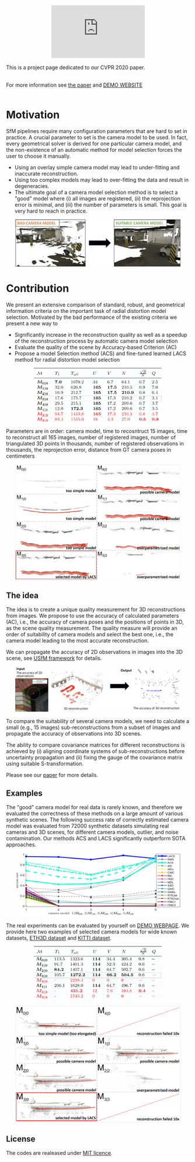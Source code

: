 <p align="center"><iframe id="intro_movie" width="256" height="144" src="https://www.youtube.com/embed/grPFAf0Ul3g" frameborder="0" allow="accelerometer; autoplay; encrypted-media; gyroscope; picture-in-picture" allowfullscreen></iframe>
</p>
<p>

This is a project page dedicated to our CVPR 2020 paper.<br><br>

For more information see <a href="http://openaccess.thecvf.com/content_CVPR_2020/html/Polic_Uncertainty_Based_Camera_Model_Selection_CVPR_2020_paper.html">the paper</a> and <a href="http://147.32.71.15">DEMO WEBSITE</a><br><br>
</p>

# Motivation
SfM pipelines require many configuration parameters that are hard to set in practice. A crucial parameter to set is the camera model to be used. In fact, every geometrical solver is derived for one particular camera model, and the non-existence of an automatic method for model selection forces the user to choose it manually.
  
* Using an overlay simple camera model may lead to under-fitting and inaccurate reconstruction.
* Using too complex models may lead to over-fitting the data and result in degeneracies.  
* The ultimate goal of a camera model selection method is to select a "good" model where (i) all images are registered, (ii) the reprojection error is minimal, and (iii) the number of parameters is small. This goal is very hard to reach in practice.

<p align="center">
<img src="web/images/model_comparison.png" width="90%" style="object-fit: contain;"/>
</p>

# Contribution
We present an extensive comparison of standard, robust, and geometrical information criteria on the important task of radial distortion model selection. Motivated by the bad performance of the existing criteria we present a new way to
* Significantly increase in the reconstruction quality as well as a speedup of the reconstruction process by automatic camera model selection
* Evaluate the quality of the scene by Accuracy-based Criterion (AC)
* Propose a model Selection method (ACS) and fine-tuned learned LACS method for radial distortion model selection

<p align="center">
<img src="web/images/terrains_scene_table.png" width="70%" style="object-fit: contain;"/>
</p>
Parameters are in order: camera model, time to recosntruct 15 images, time to reconstruct all 165 images, number of registered images, number of triangulated 3D points in thousands, number of registered observations in thousands, the reprojection error, distance from GT camera poses in centimeters
<p align="center">
  <img src="web/images/terrains_scene.png" width="90%" style="object-fit: contain;"/>
</p>

## The idea
The idea is to create a unique quality measurement for 3D reconstructions from images. We propose to use the accuracy of calculated parameters (AC), i.e., the accuracy of camera poses and the positions of points in 3D, as the scene quality measurement. The quality measure will provide an order of suitability of camera models and select the best one, i.e., the camera model leading to the most accurate reconstruction.

We can propagate the accuracy of 2D observations in images into the 3D scene, see <a href="https://michalpolic.github.io/usfm.github.io">USfM framework</a> for details. 
<p align="center">
<img src="web/images/uncertainty.png" width="90%" style="object-fit: contain;"/>
</p>

To compare the suitability of several camera models, we need to calculate a small (e.g., 15 images) sub-reconstructions from a subset of images and propagate the accuracy of observations into 3D scenes. 

The ability to compare covariance matrices for different reconstructions is achieved by (i) aligning coordinate systems of sub-reconstructions before uncertainty propagation and (ii) fixing the gauge of the covariance matrix using suitable S-transformation. 

Please see our <a href="http://openaccess.thecvf.com/content_CVPR_2020/html/Polic_Uncertainty_Based_Camera_Model_Selection_CVPR_2020_paper.html">paper</a> for more details.


## Examples

The "good" camera model for real data is rarely known, and therefore we evaluated the correctness of these methods on a large amount of various synthetic scenes. The following success rate of correctly estimated camera model was evaluated from 72000 synthetic datasets simulating real cameras and 3D scenes, for different camera models, outlier, and noise contamination. Our methods ACS and LACS significantly outperform SOTA approaches. 

<p align="center">
  <img src="web/images/synthetic_01.png" width="90%" style="object-fit: contain;"/>
</p>

The real experiments can be evaluated by yourself on <a href="http://147.32.71.15">DEMO WEBPAGE</a>. We provide here two examples of selected camera models for wide known datasets, <a href="https://www.eth3d.net">ETH3D dataset</a> and <a href="http://www.cvlibs.net/datasets/kitti">KITTI dataset</a>.

<p align="center">
<img src="web/images/kitty_scene_table.png" width="70%" style="object-fit: contain;"/>
</p>

<p align="center">
  <img src="web/images/kitty_scene.png" width="90%" style="object-fit: contain;"/>
</p>


## License
The codes are realeased under <a href="https://en.wikipedia.org/wiki/MIT_License">MIT licence</a>.


<script>
window.addEventListener('load', function () {
  var w = window.outerWidth;
  if (w > 560)
    document.getElementById("intro_movie").width = "560";
    document.getElementById("intro_movie").height = "315";
  end
});
</script>



